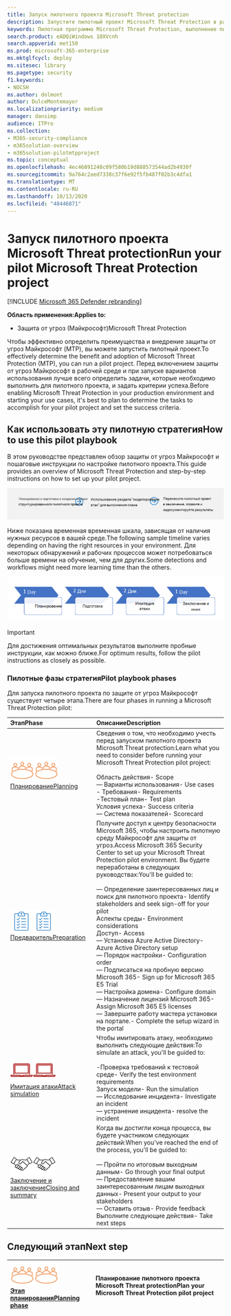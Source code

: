 ```yaml
---
title: Запуск пилотного проекта Microsoft Threat protection
description: Запустите пилотный проект Microsoft Threat Protection в рабочей среде, чтобы эффективно определить преимущества и внедрение защиты от угроз Майкрософт (MTP).
keywords: Пилотная программа Microsoft Threat Protection, выполнение пилотного проекта Microsoft Threat Protection, оценка защиты от угроз Майкрософт, пилотный проект Майкрософт по защите от угроз, кибератак безопасность, повышенная постоянная угроза, Корпоративная защита, устройства, устройства, удостоверения, пользователи, данные, приложения, инциденты, автоматическое исследование и исправление, расширенный поиск
search.product: eADQiWindows 10XVcnh
search.appverid: met150
ms.prod: microsoft-365-enterprise
ms.mktglfcycl: deploy
ms.sitesec: library
ms.pagetype: security
f1.keywords:
- NOCSH
ms.author: dolmont
author: DulceMontemayor
ms.localizationpriority: medium
manager: dansimp
audience: ITPro
ms.collection:
- M365-security-compliance
- m365solution-overview
- m365solution-pilotmtpproject
ms.topic: conceptual
ms.openlocfilehash: 4ec46891248c09f580b19d888573544ad2b4930f
ms.sourcegitcommit: 9a764c2aed7338c37f6e92f5fb487f02b3c4dfa1
ms.translationtype: MT
ms.contentlocale: ru-RU
ms.lasthandoff: 10/13/2020
ms.locfileid: "48446871"
---
```

# <a name="run-your-pilot-microsoft-threat-protection-project"></a><span data-ttu-id="b0903-104">Запуск пилотного проекта Microsoft Threat protection</span><span class="sxs-lookup"><span data-stu-id="b0903-104">Run your pilot Microsoft Threat Protection project</span></span> 

[!INCLUDE [Microsoft 365 Defender rebranding](../includes/microsoft-defender.md)]


<span data-ttu-id="b0903-105">**Область применения:**</span><span class="sxs-lookup"><span data-stu-id="b0903-105">**Applies to:**</span></span>
- <span data-ttu-id="b0903-106">Защита от угроз (Майкрософт)</span><span class="sxs-lookup"><span data-stu-id="b0903-106">Microsoft Threat Protection</span></span>

<span data-ttu-id="b0903-107">Чтобы эффективно определить преимущества и внедрение защиты от угроз Майкрософт (MTP), вы можете запустить пилотный проект.</span><span class="sxs-lookup"><span data-stu-id="b0903-107">To effectively determine the benefit and adoption of Microsoft Threat Protection (MTP), you can run a pilot project.</span></span> <span data-ttu-id="b0903-108">Перед включением защиты от угроз Майкрософт в рабочей среде и при запуске вариантов использования лучше всего определить задачи, которые необходимо выполнить для пилотного проекта, и задать критерии успеха.</span><span class="sxs-lookup"><span data-stu-id="b0903-108">Before enabling Microsoft Threat Protection in your production environment and starting your use cases, it's best to plan to determine the tasks to accomplish for your pilot project and set the success criteria.</span></span> 


## <a name="how-to-use-this-pilot-playbook"></a><span data-ttu-id="b0903-109">Как использовать эту пилотную стратегия</span><span class="sxs-lookup"><span data-stu-id="b0903-109">How to use this pilot playbook</span></span>

<span data-ttu-id="b0903-110">В этом руководстве представлен обзор защиты от угроз Майкрософт и пошаговые инструкции по настройке пилотного проекта.</span><span class="sxs-lookup"><span data-stu-id="b0903-110">This guide provides an overview of Microsoft Threat Protection and step-by-step instructions on how to set up your pilot project.</span></span> 

![Этапы запуска пилотного проекта по защите от угроз Майкрософт](../../media/pilotphases.png)

<span data-ttu-id="b0903-112">Ниже показана временная временная шкала, зависящая от наличия нужных ресурсов в вашей среде.</span><span class="sxs-lookup"><span data-stu-id="b0903-112">The following sample timeline varies depending on having the right resources in your environment.</span></span> <span data-ttu-id="b0903-113">Для некоторых обнаружений и рабочих процессов может потребоваться больше времени на обучение, чем для других.</span><span class="sxs-lookup"><span data-stu-id="b0903-113">Some detections and workflows might need more learning time than the others.</span></span>

![Пример временной шкалы, в которой работает пилотный проект Microsoft Threat protection](../../media/pilotimeline.png)

>[!IMPORTANT]
><span data-ttu-id="b0903-115">Для достижения оптимальных результатов выполните пробные инструкции, как можно ближе.</span><span class="sxs-lookup"><span data-stu-id="b0903-115">For optimum results, follow the pilot instructions as closely as possible.</span></span>


### <a name="pilot-playbook-phases"></a><span data-ttu-id="b0903-116">Пилотные фазы стратегия</span><span class="sxs-lookup"><span data-stu-id="b0903-116">Pilot playbook phases</span></span> 

<span data-ttu-id="b0903-117">Для запуска пилотного проекта по защите от угроз Майкрософт существует четыре этапа.</span><span class="sxs-lookup"><span data-stu-id="b0903-117">There are four phases in running a Microsoft Threat Protection pilot:</span></span>

|<span data-ttu-id="b0903-118">Этап</span><span class="sxs-lookup"><span data-stu-id="b0903-118">Phase</span></span> | <span data-ttu-id="b0903-119">Описание</span><span class="sxs-lookup"><span data-stu-id="b0903-119">Description</span></span> | 
|:-------|:-----|
| <span data-ttu-id="b0903-120">![Планирование](../../media/mtp/plan.png)</span><span class="sxs-lookup"><span data-stu-id="b0903-120">![Planning](../../media/mtp/plan.png)</span></span><br>[<span data-ttu-id="b0903-121">Планирование</span><span class="sxs-lookup"><span data-stu-id="b0903-121">Planning</span></span>](mtp-pilot-plan.md)| <span data-ttu-id="b0903-122">Сведения о том, что необходимо учесть перед запуском пилотного проекта Microsoft Threat protection:</span><span class="sxs-lookup"><span data-stu-id="b0903-122">Learn what you need to consider before running your Microsoft Threat Protection pilot project:</span></span> <br><br><span data-ttu-id="b0903-123">Область действия</span><span class="sxs-lookup"><span data-stu-id="b0903-123">- Scope</span></span> <br> <span data-ttu-id="b0903-124">— Варианты использования</span><span class="sxs-lookup"><span data-stu-id="b0903-124">- Use cases</span></span> <br><span data-ttu-id="b0903-125">- Требования</span><span class="sxs-lookup"><span data-stu-id="b0903-125">- Requirements</span></span> <br><span data-ttu-id="b0903-126">-Тестовый план</span><span class="sxs-lookup"><span data-stu-id="b0903-126">- Test plan</span></span> <br> <span data-ttu-id="b0903-127">Условия успеха</span><span class="sxs-lookup"><span data-stu-id="b0903-127">- Success criteria</span></span> <br> <span data-ttu-id="b0903-128">— Система показателей</span><span class="sxs-lookup"><span data-stu-id="b0903-128">- Scorecard</span></span> 
| <span data-ttu-id="b0903-129">![Предваритель](../../media/mtp/prep.png)</span><span class="sxs-lookup"><span data-stu-id="b0903-129">![Preparation](../../media/mtp/prep.png)</span></span> <br>[<span data-ttu-id="b0903-130">Предваритель</span><span class="sxs-lookup"><span data-stu-id="b0903-130">Preparation</span></span>](mtp-evaluation.md)|  <span data-ttu-id="b0903-131">Получите доступ к центру безопасности Microsoft 365, чтобы настроить пилотную среду Майкрософт для защиты от угроз.</span><span class="sxs-lookup"><span data-stu-id="b0903-131">Access Microsoft 365 Security Center to set up your Microsoft Threat Protection pilot  environment.</span></span> <span data-ttu-id="b0903-132">Вы будете переработаны в следующих руководствах:</span><span class="sxs-lookup"><span data-stu-id="b0903-132">You'll be guided to:</span></span><br><br><span data-ttu-id="b0903-133">— Определение заинтересованных лиц и поиск для пилотного проекта</span><span class="sxs-lookup"><span data-stu-id="b0903-133">- Identify stakeholders and seek sign-off for your pilot</span></span> <br> <span data-ttu-id="b0903-134">Аспекты среды</span><span class="sxs-lookup"><span data-stu-id="b0903-134">- Environment considerations</span></span> <br><span data-ttu-id="b0903-135">Доступ</span><span class="sxs-lookup"><span data-stu-id="b0903-135">- Access</span></span> <br><span data-ttu-id="b0903-136">— Установка Azure Active Directory</span><span class="sxs-lookup"><span data-stu-id="b0903-136">- Azure Active Directory setup</span></span> <br> <span data-ttu-id="b0903-137">— Порядок настройки</span><span class="sxs-lookup"><span data-stu-id="b0903-137">- Configuration order</span></span> <br> <span data-ttu-id="b0903-138">— Подписаться на пробную версию Microsoft 365</span><span class="sxs-lookup"><span data-stu-id="b0903-138">- Sign up for Microsoft 365 E5 Trial</span></span> <br> <span data-ttu-id="b0903-139">— Настройка домена</span><span class="sxs-lookup"><span data-stu-id="b0903-139">- Configure domain</span></span> <br><span data-ttu-id="b0903-140">— Назначение лицензий Microsoft 365</span><span class="sxs-lookup"><span data-stu-id="b0903-140">- Assign Microsoft 365 E5 licenses</span></span> <br> <span data-ttu-id="b0903-141">— Завершите работу мастера установки на портале.</span><span class="sxs-lookup"><span data-stu-id="b0903-141">- Complete the setup wizard in the portal</span></span>|
| <span data-ttu-id="b0903-142">![Имитация атаки](../../media/mtp/run-sim.png)</span><span class="sxs-lookup"><span data-stu-id="b0903-142">![Attack simulation](../../media/mtp/run-sim.png)</span></span> <br>[<span data-ttu-id="b0903-143">Имитация атаки</span><span class="sxs-lookup"><span data-stu-id="b0903-143">Attack simulation</span></span>](mtp-pilot-simulate.md) | <span data-ttu-id="b0903-144">Чтобы имитировать атаку, необходимо выполнить следующие действия:</span><span class="sxs-lookup"><span data-stu-id="b0903-144">To simulate an attack, you'll be guided to:</span></span><br><br><span data-ttu-id="b0903-145">-Проверка требований к тестовой среде</span><span class="sxs-lookup"><span data-stu-id="b0903-145">- Verify the test environment requirements</span></span> <br><span data-ttu-id="b0903-146">Запуск модели</span><span class="sxs-lookup"><span data-stu-id="b0903-146">-  Run the simulation</span></span> <br><span data-ttu-id="b0903-147">— Исследование инцидента</span><span class="sxs-lookup"><span data-stu-id="b0903-147">- Investigate an incident</span></span> <br><span data-ttu-id="b0903-148">— устранение инцидента</span><span class="sxs-lookup"><span data-stu-id="b0903-148">- resolve the incident</span></span> 
| <span data-ttu-id="b0903-149">![Заключение и заключение](../../media/mtp/close.png)</span><span class="sxs-lookup"><span data-stu-id="b0903-149">![Closing and summary](../../media/mtp/close.png)</span></span> <br>[<span data-ttu-id="b0903-150">Заключение и заключение</span><span class="sxs-lookup"><span data-stu-id="b0903-150">Closing and summary</span></span>](mtp-pilot-close.md) | <span data-ttu-id="b0903-151">Когда вы достигли конца процесса, вы будете участником следующих действий:</span><span class="sxs-lookup"><span data-stu-id="b0903-151">When you've reached the end of the process, you'll be guided to:</span></span><br><br><span data-ttu-id="b0903-152">— Пройти по итоговым выходным данным</span><span class="sxs-lookup"><span data-stu-id="b0903-152">- Go through your final output</span></span><br><span data-ttu-id="b0903-153">— Предоставление вашим заинтересованным лицам выходных данных</span><span class="sxs-lookup"><span data-stu-id="b0903-153">- Present your output to your stakeholders</span></span> <br><span data-ttu-id="b0903-154">— Оставить отзыв</span><span class="sxs-lookup"><span data-stu-id="b0903-154">- Provide feedback</span></span> <br><span data-ttu-id="b0903-155">Выполните следующие действия</span><span class="sxs-lookup"><span data-stu-id="b0903-155">- Take next steps</span></span> 

## <a name="next-step"></a><span data-ttu-id="b0903-156">Следующий этап</span><span class="sxs-lookup"><span data-stu-id="b0903-156">Next step</span></span>
|<span data-ttu-id="b0903-157">![Этап планирования](../../media/mtp/plan.png)</span><span class="sxs-lookup"><span data-stu-id="b0903-157">![Planning phase](../../media/mtp/plan.png)</span></span> <br>[<span data-ttu-id="b0903-158">Этап планирования</span><span class="sxs-lookup"><span data-stu-id="b0903-158">Planning phase</span></span>](mtp-pilot-plan.md) | <span data-ttu-id="b0903-159">Планирование пилотного проекта Microsoft Threat protection</span><span class="sxs-lookup"><span data-stu-id="b0903-159">Plan your Microsoft Threat Protection pilot project</span></span> 
|:-------|:-----|
